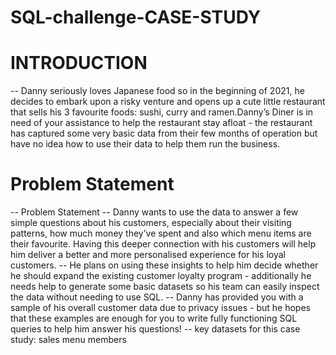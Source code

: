 # SQL-challenge-CASE-STUDY
# INTRODUCTION
-- Danny seriously loves Japanese food so in the beginning of 2021, he decides to embark upon a risky venture and opens up a cute little restaurant that sells his 3 favourite foods: sushi, curry and ramen.Danny’s Diner is in need of your assistance to help the restaurant stay afloat - the restaurant has captured some very basic data from their few months of operation but have no idea how to use their data to help them run the business.
# Problem Statement
-- Problem Statement
-- Danny wants to use the data to answer a few simple questions about his customers, especially about their visiting patterns, how much money they’ve spent and also which menu items are their favourite. Having this deeper connection with his customers will help him deliver a better and more personalised experience for his loyal customers.
-- He plans on using these insights to help him decide whether he should expand the existing customer loyalty program - additionally he needs help to generate some basic datasets so his team can easily inspect the data without needing to use SQL.
-- Danny has provided you with a sample of his overall customer data due to privacy issues - but he hopes that these examples are enough for you to write fully functioning SQL queries to help him answer his questions!
--  key datasets for this case study:
sales
menu
members
